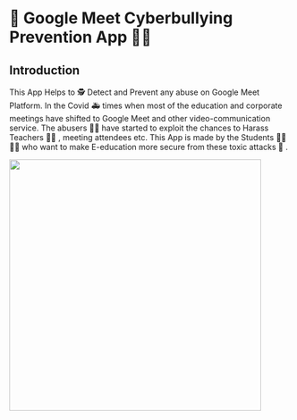 # :cop: Google Meet Cyberbullying Prevention App :policewoman:
## Introduction
This App Helps to :detective: Detect and Prevent any abuse on Google Meet Platform. In the Covid :ambulance: times when most of the education and corporate meetings have shifted to Google Meet and other video-communication service. The abusers :man_technologist: have started to exploit the chances to Harass Teachers :man_teacher: , meeting attendees etc.  This App is made by the Students :man_student: :woman_student:  who want to make E-education more secure from these toxic attacks :snake: .

<img src ='https://image.freepik.com/free-vector/cyber-bullying-illustration-concept_23-2148588936.jpg' width = 450>

